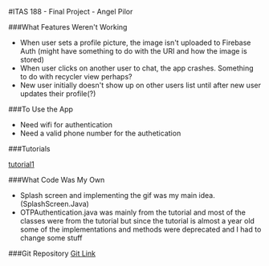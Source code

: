 #ITAS 188 - Final Project - Angel Pilor

###What Features Weren't Working
- When user sets a profile picture, the image isn't uploaded to Firebase Auth (might have something to do with the URI and how the image is stored)
- When user clicks on another user to chat, the app crashes. Something to do with recycler view perhaps?
- New user initially doesn't show up on other users list until after new user updates their profile(?)

###To Use the App
- Need wifi for authentication 
- Need a valid phone number for the authetication

###Tutorials

[tutorial1](https://www.youtube.com/watch?v=OlfHlM3Lvf8)

###What Code Was My Own 

- Splash screen and implementing the gif was my main idea. (SplashScreen.Java)
- OTPAuthentication.java was mainly from the tutorial and most of the classes were from the tutorial but since the tutorial is almost a year old some of the implementations and methods were deprecated and I had to change some stuff

###Git Repository 
[Git Link](https://github.com/agnpilor/android-chat-app/)